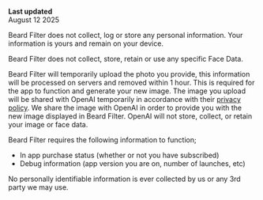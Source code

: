 **Last updated**  
August 12 2025

Beard Filter does not collect, log or store any personal information. Your information is yours and remain on your device.

Beard Filter does not collect, store, retain or use any specific Face Data.

Beard Filter will temporarily upload the photo you provide, this information will be processed on servers and removed within 1 hour. This is required for the app to function and generate your new image. The image you upload will be shared with OpenAI temporarily in accordance with their [privacy policy](https://openai.com/policies/privacy-policy/). We share the image with OpenAI in order to provide you with the new image displayed in Beard Filter. OpenAI will not store, collect, or retain your image or face data.

Beard Filter requires the following information to function;

- In app purchase status (whether or not you have subscribed)
- Debug information (app version you are on, number of launches, etc)

No personally identifiable information is ever collected by us or any 3rd party we may use.
